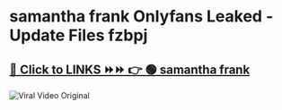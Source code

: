 
 # samantha frank Onlyfans Leaked - Update Files fzbpj

## <h2><a href="https://clipsfans.com/samantha_frank&ref=git">🔗 Click to LINKS ⏩⏩ 👉 🟢 samantha frank </a></h2>

<a href="https://clipsfans.com/samantha_frank&ref=git" rel="nofollow" data-target="animated-image.originalLink"><img src="https://i.ibb.co.com/xMMVF88/686577567.gif" alt="Viral Video Original" style="max-width: 100%; display: inline-block;" data-target="animated-image.originalImage"></a>

